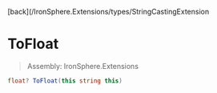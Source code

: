﻿

[back](/IronSphere.Extensions/types/StringCastingExtension

# ToFloat

> Assembly: IronSphere.Extensions

```csharp
float? ToFloat(this string this)
```



 